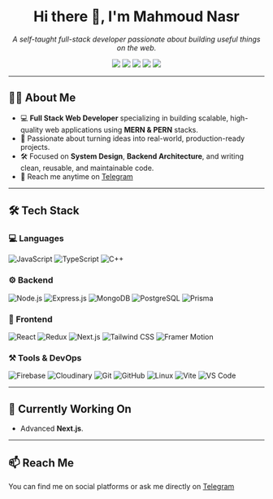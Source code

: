 <h1 align="center">Hi there 👋, I'm Mahmoud Nasr</h1>
<p align="center">
  <i>A self-taught full-stack developer passionate about building useful things on the web.</i>
</p>

<p align="center">
  <a href="https://twitter.com/_mahm0udnasr"><img src="https://img.shields.io/badge/Twitter-%231DA1F2.svg?style=flat&logo=twitter&logoColor=white"/></a>
  <a href="https://t.me/mahm0udnasr"><img src="https://img.shields.io/badge/Telegram-2CA5E0?style=flat&logo=telegram&logoColor=white"/></a>
  <a href="https://www.facebook.com/mhm0udnasr"><img src="https://img.shields.io/badge/Facebook-1877F2?style=flat&logo=facebook&logoColor=white"/></a>
  <a href="https://www.linkedin.com/in/mahm0udnasr"><img src="https://img.shields.io/badge/LinkedIn-0A66C2?style=flat&logo=linkedin&logoColor=white"/></a>
  <a href="https://www.instagram.com/_mahm0udnasr"><img src="https://img.shields.io/badge/Instagram-E4405F?style=flat&logo=instagram&logoColor=white"/></a>
</p>

---

## 🧑‍💻 About Me

- 💻 **Full Stack Web Developer** specializing in building scalable, high-quality web applications using **MERN & PERN** stacks.  
- 🚀 Passionate about turning ideas into real-world, production-ready projects.  
- 🛠 Focused on **System Design**, **Backend Architecture**, and writing clean, reusable, and maintainable code.  
- 💬 Reach me anytime on [Telegram](https://t.me/mahm0udnasr)  

---

## 🛠 Tech Stack

### 💻 Languages
![JavaScript](https://img.shields.io/badge/-JavaScript-F7DF1C?style=flat-square&logo=javascript&logoColor=000)
![TypeScript](https://img.shields.io/badge/-TypeScript-3178C6?style=flat-square&logo=typescript&logoColor=fff)
![C++](https://img.shields.io/badge/-C++-00599C?style=flat-square&logo=c%2B%2B&logoColor=fff)

### ⚙️ Backend
![Node.js](https://img.shields.io/badge/-Node.js-339933?style=flat-square&logo=node.js&logoColor=white)
![Express.js](https://img.shields.io/badge/-Express-black?style=flat-square&logo=express&logoColor=white)
![MongoDB](https://img.shields.io/badge/-MongoDB-4EA94B?style=flat-square&logo=mongodb&logoColor=white)
![PostgreSQL](https://img.shields.io/badge/-PostgreSQL-336791?style=flat-square&logo=postgresql&logoColor=white)
![Prisma](https://img.shields.io/badge/-Prisma-2D3748?style=flat-square&logo=prisma)

### 🧠 Frontend
![React](https://img.shields.io/badge/-React-20232A?style=flat-square&logo=react)
![Redux](https://img.shields.io/badge/-Redux-764ABC?style=flat-square&logo=redux)
![Next.js](https://img.shields.io/badge/-Next.js-000000?style=flat-square&logo=next.js)
![Tailwind CSS](https://img.shields.io/badge/-Tailwind_CSS-444?style=flat-square&logo=tailwind-css)
![Framer Motion](https://img.shields.io/badge/-Framer_Motion-0055FF?style=flat-square&logo=framer)

### ⚒ Tools & DevOps
![Firebase](https://img.shields.io/badge/-Firebase-FFCA28?style=flat-square&logo=firebase)
![Cloudinary](https://img.shields.io/badge/-Cloudinary-3448C5?style=flat-square&logo=cloudinary&logoColor=white)
![Git](https://img.shields.io/badge/-Git-F05032?style=flat-square&logo=git&logoColor=white)
![GitHub](https://img.shields.io/badge/-GitHub-181717?style=flat-square&logo=github)
![Linux](https://img.shields.io/badge/-Linux-FCC624?style=flat-square&logo=linux&logoColor=black)
![Vite](https://img.shields.io/badge/-Vite-646CFF?style=flat-square&logo=vite&logoColor=fff)
![VS Code](https://img.shields.io/badge/VS%20Code-007ACC?style=flat-square&logo=visualstudiocode&logoColor=white)

---

## 🚧 Currently Working On

- Advanced **Next.js**.

---

## 📫 Reach Me

You can find me on social platforms or ask me directly on [Telegram](https://t.me/mahmoudnasr)

